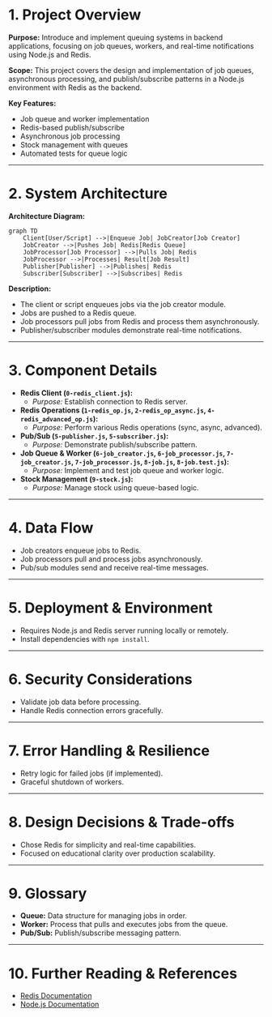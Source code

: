 # 1. Project Overview
**Purpose:** Introduce and implement queuing systems in backend applications, focusing on job queues, workers, and real-time notifications using Node.js and Redis.

**Scope:** This project covers the design and implementation of job queues, asynchronous processing, and publish/subscribe patterns in a Node.js environment with Redis as the backend.

**Key Features:**
- Job queue and worker implementation
- Redis-based publish/subscribe
- Asynchronous job processing
- Stock management with queues
- Automated tests for queue logic

---

# 2. System Architecture
**Architecture Diagram:**

```mermaid
graph TD
    Client[User/Script] -->|Enqueue Job| JobCreator[Job Creator]
    JobCreator -->|Pushes Job| Redis[Redis Queue]
    JobProcessor[Job Processor] -->|Pulls Job| Redis
    JobProcessor -->|Processes| Result[Job Result]
    Publisher[Publisher] -->|Publishes| Redis
    Subscriber[Subscriber] -->|Subscribes| Redis
```

**Description:**
- The client or script enqueues jobs via the job creator module.
- Jobs are pushed to a Redis queue.
- Job processors pull jobs from Redis and process them asynchronously.
- Publisher/subscriber modules demonstrate real-time notifications.

---

# 3. Component Details
- **Redis Client (`0-redis_client.js`):**
  - *Purpose:* Establish connection to Redis server.
- **Redis Operations (`1-redis_op.js`, `2-redis_op_async.js`, `4-redis_advanced_op.js`):**
  - *Purpose:* Perform various Redis operations (sync, async, advanced).
- **Pub/Sub (`5-publisher.js`, `5-subscriber.js`):**
  - *Purpose:* Demonstrate publish/subscribe pattern.
- **Job Queue & Worker (`6-job_creator.js`, `6-job_processor.js`, `7-job_creator.js`, `7-job_processor.js`, `8-job.js`, `8-job.test.js`):**
  - *Purpose:* Implement and test job queue and worker logic.
- **Stock Management (`9-stock.js`):**
  - *Purpose:* Manage stock using queue-based logic.

---

# 4. Data Flow
- Job creators enqueue jobs to Redis.
- Job processors pull and process jobs asynchronously.
- Pub/sub modules send and receive real-time messages.

---

# 5. Deployment & Environment
- Requires Node.js and Redis server running locally or remotely.
- Install dependencies with `npm install`.

---

# 6. Security Considerations
- Validate job data before processing.
- Handle Redis connection errors gracefully.

---

# 7. Error Handling & Resilience
- Retry logic for failed jobs (if implemented).
- Graceful shutdown of workers.

---

# 8. Design Decisions & Trade-offs
- Chose Redis for simplicity and real-time capabilities.
- Focused on educational clarity over production scalability.

---

# 9. Glossary
- **Queue:** Data structure for managing jobs in order.
- **Worker:** Process that pulls and executes jobs from the queue.
- **Pub/Sub:** Publish/subscribe messaging pattern.

---

# 10. Further Reading & References
- [Redis Documentation](https://redis.io/documentation)
- [Node.js Documentation](https://nodejs.org/en/docs/)
